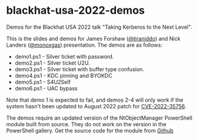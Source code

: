 # blackhat-usa-2022-demos
Demos for the Blackhat USA 2022 talk "Taking Kerberos to the Next Level".

This is the slides and demos for James Forshaw ([@tiraniddo](https://twitter.com/tiraniddo)) and Nick Landers ([@monoxgas](https://twitter.com/monoxgas)) presentation. The demos are as follows:

* demo1.ps1 - Silver ticket with password.
* demo2.ps1 - Silver ticket U2U.
* demo3.ps1 - Silver ticket with buffer type confusion.
* demo4.ps1 - KDC pinning and BYOKDC
* demo5.ps1 - S4U2Self
* demo6.ps1 - UAC bypass

Note that demo 1 is expected to fail, and demos 2-4 will only work if the system hasn't been updated to August 2022 patch for [CVE-2022-35756](https://msrc.microsoft.com/update-guide/en-US/vulnerability/CVE-2022-35756).

The demos require an updated version of the NtObjectManager PowerShell module built from source. They do not work on the version in the PowerShell gallery. Get the source code for the module from [Github](https://github.com/googleprojectzero/sandbox-attacksurface-analysis-tools)
